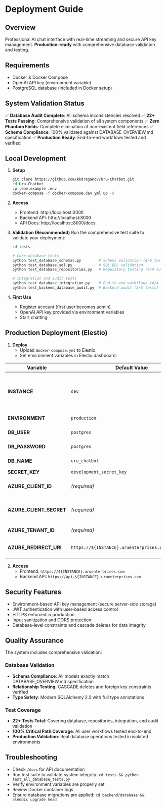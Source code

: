 # Deployment Guide

## Overview
Professional AI chat interface with real-time streaming and secure API key management. **Production-ready** with comprehensive database validation and testing.

## Requirements
- Docker & Docker Compose
- OpenAI API key (environment variable)
- PostgreSQL database (included in Docker setup)

## System Validation Status
✅ **Database Audit Complete**: All schema inconsistencies resolved
✅ **22+ Tests Passing**: Comprehensive validation of all system components
✅ **Zero Phantom Fields**: Complete elimination of non-existent field references
✅ **Schema Compliance**: 100% validated against DATABASE_OVERVIEW.md specification
✅ **Production Ready**: End-to-end workflows tested and verified

## Local Development

1. **Setup**
   ```bash
   git clone https://github.com/kkdraganov/Uru-Chatbot.git
   cd Uru-Chatbot
   cp .env.example .env
   docker-compose -f docker-compose.dev.yml up -d
   ```

2. **Access**
   - Frontend: http://localhost:3000
   - Backend API: http://localhost:8000
   - API Docs: http://localhost:8000/docs

3. **Validation (Recommended)**
   Run the comprehensive test suite to validate your deployment:
   ```bash
   cd tests

   # Core database tests
   python test_database_schemas.py        # Schema validation (6/6 tests)
   python test_database_sql.py            # SQL DDL validation
   python test_database_repositories.py   # Repository testing (4/4 suites)

   # Integration and audit tests
   python test_database_integration.py    # End-to-end workflows (4/4 tests)
   python test_backend_database_audit.py  # Backend audit (5/5 tests)
   ```

4. **First Use**
   - Register account (first user becomes admin)
   - OpenAI API key provided via environment variables
   - Start chatting

## Production Deployment (Elestio)

1. **Deploy**
   - Upload `docker-compose.yml` to Elestio
   - Set environment variables in Elestio dashboard:

| Variable | Default Value | Description |
|----------|---------------|-------------|
| **INSTANCE** | `dev` | Instance identifier from Elestio hosting environment variables
| **ENVIRONMENT** | `production` | Application environment
| **DB_USER** | `postgres` | Database username
| **DB_PASSWORD** | `postgres` | Database password
| **DB_NAME** | `uru_chatbot` | Database name
| **SECRET_KEY** | `development_secret_key` | JWT secret
| **AZURE_CLIENT_ID** | *(required)* | Azure App Registration Client ID
| **AZURE_CLIENT_SECRET** | *(required)* | Azure App Registration Client Secret
| **AZURE_TENANT_ID** | *(required)* | Azure Tenant ID
| **AZURE_REDIRECT_URI** | `https://${INSTANCE}.uruenterprises.com/authorize` | Azure OAuth redirect URI

2. **Access**
   - Frontend: `https://${INSTANCE}.uruenterprises.com`
   - Backend API: `https://api.${INSTANCE}.uruenterprises.com`

## Security Features
- Environment-based API key management (secure server-side storage)
- JWT authentication with user-based access control
- HTTPS enforced in production
- Input sanitization and CORS protection
- Database-level constraints and cascade deletes for data integrity

## Quality Assurance
The system includes comprehensive validation:

### Database Validation
- **Schema Compliance**: All models exactly match DATABASE_OVERVIEW.md specification
- **Relationship Testing**: CASCADE deletes and foreign key constraints verified
- **Type Safety**: Modern SQLAlchemy 2.0 with full type annotations

### Test Coverage
- **22+ Tests Total**: Covering database, repositories, integration, and audit validation
- **100% Critical Path Coverage**: All user workflows tested end-to-end
- **Production Validation**: Real database operations tested in isolated environments

## Troubleshooting
- Check `/docs` for API documentation
- Run test suite to validate system integrity: `cd tests && python test_all_database_tests.py`
- Verify environment variables are properly set
- Review Docker container logs
- Ensure database migrations are applied: `cd backend/database && alembic upgrade head`
